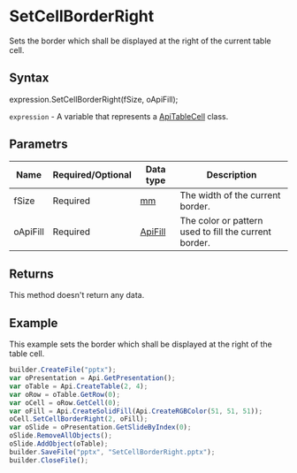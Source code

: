 # SetCellBorderRight

Sets the border which shall be displayed at the right of the current table cell.

## Syntax

expression.SetCellBorderRight(fSize, oApiFill);

`expression` - A variable that represents a [ApiTableCell](../ApiTableCell.md) class.

## Parametrs

| **Name** | **Required/Optional** | **Data type** | **Description** |
| ------------- | ------------- | ------------- | ------------- |
| fSize | Required | [mm](../../../Enumerations/mm.md) | The width of the current border. |
| oApiFill | Required | [ApiFill](../../ApiFill/ApiFill.md) | The color or pattern used to fill the current border. |

## Returns

This method doesn't return any data.

## Example

This example sets the border which shall be displayed at the right of the table cell.

```javascript
builder.CreateFile("pptx");
var oPresentation = Api.GetPresentation();
var oTable = Api.CreateTable(2, 4);
var oRow = oTable.GetRow(0);
var oCell = oRow.GetCell(0);
var oFill = Api.CreateSolidFill(Api.CreateRGBColor(51, 51, 51));
oCell.SetCellBorderRight(2, oFill);
var oSlide = oPresentation.GetSlideByIndex(0);
oSlide.RemoveAllObjects();
oSlide.AddObject(oTable);
builder.SaveFile("pptx", "SetCellBorderRight.pptx");
builder.CloseFile();
```